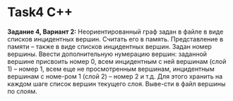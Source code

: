 # Task4 C++ 
**Задание 4, Вариант 2:**
Неориентированный граф задан в файле в виде списков инцидентных вершин. Считать его в память. Представление в памяти – также в виде списков инцидентных вершин. Задан номер вершины. Ввести дополнительную нумерацию вершин: заданной вершине присвоить номер 0, всем инцидентным с ней вершинам (слой 1) – номер 1, всем еще не просмотренным вершинам, инцидентным вершинам с номе-ром 1 (слой 2) – номер 2 и т.д. Для этого хранить на каждом шаге список вершин текущего слоя. Выве-сти в файл вершины по слоям.
